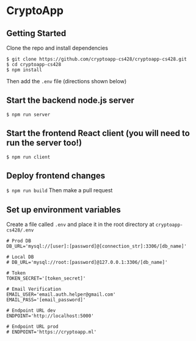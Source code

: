 # CryptoApp

## Getting Started

Clone the repo and install dependencies
```
$ git clone https://github.com/cryptoapp-cs428/cryptoapp-cs428.git
$ cd cryptoapp-cs428
$ npm install
```
Then add the `.env` file (directions shown below)

## Start the backend node.js server
`$ npm run server`

## Start the frontend React client (you will need to run the server too!)
`$ npm run client`

## Deploy frontend changes
`$ npm run build`
Then make a pull request

## Set up environment variables

Create a file called `.env` and place it in the root directory at `cryptoapp-cs428/.env`
```
# Prod DB
DB_URL='mysql://[user]:[password]@[connection_str]:3306/[db_name]'

# Local DB
# DB_URL='mysql://root:[password]@127.0.0.1:3306/[db_name]'

# Token 
TOKEN_SECRET='[token_secret]'

# Email Verification
EMAIL_USER='email.auth.helper@gmail.com'
EMAIL_PASS='[email_password]'

# Endpoint URL dev
ENDPOINT='http://localhost:5000'

# Endpoint URL prod
# ENDPOINT='https://cryptoapp.ml'

```

